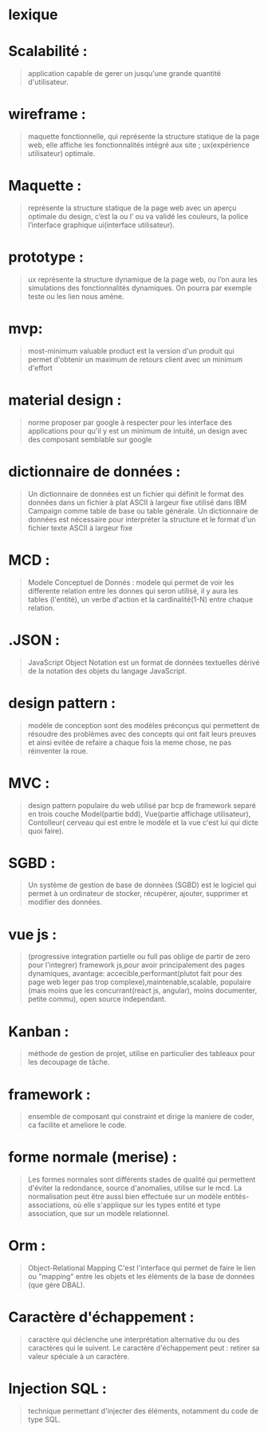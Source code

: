 # lexique

>>
 # **Scalabilité** :
 >application capable de gerer un jusqu'une grande quantité d'utilisateur.


 # **wireframe** : 
> maquette fonctionnelle, qui représente la structure statique de la page web, elle affiche les fonctionnalités intégré aux site ; ux(expérience utilisateur) optimale.

 # **Maquette**  :
>  représente la structure statique de la page web avec un aperçu optimale du design, c’est la ou l’ ou va validé les couleurs, la police l’interface graphique ui(interface utilisateur).  


# **prototype** :
>  ux  représente la structure dynamique de la page web, ou l’on aura les simulations des fonctionnalités dynamiques. On pourra par exemple teste ou les lien nous amène.


# **mvp**: 
> most-minimum valuable product est la version d'un produit qui permet d'obtenir un maximum de retours client avec un minimum d'effort

 # **material design** :
> norme proposer par google à respecter pour les interface des applications pour qu'il y est un minimum de intuité, un design avec des composant semblable sur google 

# **dictionnaire de données** :
> Un dictionnaire de données est un fichier qui définit le format des données dans un fichier à plat ASCII à largeur fixe utilisé dans IBM Campaign comme table de base ou table générale. Un dictionnaire de données est nécessaire pour interpréter la structure et le format d'un fichier texte ASCII à largeur fixe

 # **MCD** :
>  Modele Conceptuel de Donnés : modele qui permet de voir les differente relation entre les donnes qui seron utilisé, il y aura les tables (l'entité), un verbe d'action et la cardinalité(1-N) entre chaque relation.

 # **.JSON** :
> JavaScript Object Notation est un format de données textuelles dérivé de la notation des objets du langage JavaScript.

# **design pattern** :
>  modèle de conception sont des modèles préconçus qui permettent de résoudre des problèmes avec des concepts qui ont fait leurs preuves et ainsi evitée de refaire a chaque fois la meme chose, ne pas réinventer la roue.


# **MVC** : 
> design pattern populaire du web utilisé par bcp de framework  separé en trois couche Model(partie bdd), Vue(partie affichage utilisateur), Contolleur( cerveau qui est entre le modèle et la vue c'est lui qui dicte quoi faire).


 # **SGBD** :
>  Un système de gestion de base de données (SGBD) est le logiciel qui permet à un ordinateur de stocker, récupérer, ajouter, supprimer et modifier des données.

 # **vue js** : 
>(progressive integration partielle ou full pas oblige de partir de zero pour l'integrer) framework js,pour avoir principalement des pages dynamiques, avantage: accecible,performant(plutot fait pour des page web leger pas trop complexe),maintenable,scalable, populaire (mais moins que les concurrant(react js, angular), moins documenter, petite commu), open source independant. 

 # **Kanban** :
>  méthode de gestion de projet, utilise en particulier des tableaux pour les decoupage de tâche.
 
 # **framework** :
>   ensemble de composant qui constraint et dirige la maniere de coder, ca facilite et ameliore le code.
 
 # **forme normale (merise)** :
> Les formes normales sont différents stades de qualité qui permettent d'éviter la redondance, source d'anomalies, utilise sur le mcd. La normalisation peut être aussi bien effectuée sur un modèle entités-associations, où elle s'applique sur les types entité et type association, que sur un modèle relationnel.

 # **Orm** :
>  Object-Relational Mapping  C'est l'interface qui permet de faire le lien ou "mapping" entre les objets et les éléments de la base de données (que gère DBAL).

 # **Caractère d'échappement** :
>  caractère qui déclenche une interprétation alternative du ou des caractères qui le suivent. Le caractère d'échappement peut : retirer sa valeur spéciale à un caractère.

 # **Injection SQL** : 
>  technique permettant d'injecter des éléments, notamment du code de type SQL.
